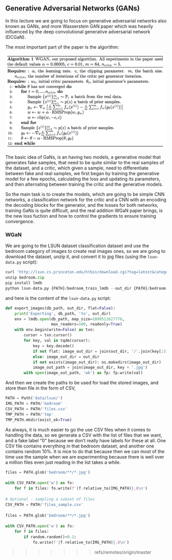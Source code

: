 ## Generative Adversarial Networks (GANs)

In this lecture we are going to focus on generative adversarial networks also known as GANs, and more Wasserstein GAN paper which was heavily influenced by the deep convolutional generative adversarial network (DCGaN).

The most important part of the paper is the algorithm:

<p align="center"> <img src="../figures/wgan_algo.png" width="500"> </p>

The basic idea of GaNs, is an having two models, a generative model that generates fake samples, that need to be quite similar to the real samples of the dataset, and a critic, which given a sample, need to differentiate between fake and real samples, we first began by training the generative model for a few epochs, calculating the loss and updating its parameters, and then alternating between training the critic and the generative models.

So the main task is to create the models, which are going to be simple CNN networks, a classification network for the critic and a CNN with an encoding the decoding blocks for the generator, and the losses for both networks, training GaNs is quite difficult, and the real addition WGaN paper brings, is the new loss fuction and how to control the gradients to ensure training convergence.

### WGaN
We are going to the LSUN dataset classification dataset and use the bedroom category of images to create real images ones, so we are going to download the dataset, unzip it, and convert it to jpg files (using the `lsun-data.py` script):

```python
curl 'http://lsun.cs.princeton.edu/htbin/download.cgi?tag=latest&category=bedroom&set=train' -o bedroom.zip
unzip bedroom.zip
pip install lmdb
python lsun-data.py {PATH}/bedroom_train_lmdb --out_dir {PATH}/bedroom
```
and here is the content of the `lsun-data.py` script:

```python
def export_images(db_path, out_dir, flat=False):
    print('Exporting', db_path, 'to', out_dir)
    env = lmdb.open(db_path, map_size=1099511627776,
                    max_readers=100, readonly=True)
    with env.begin(write=False) as txn:
        cursor = txn.cursor()
        for key, val in tqdm(cursor):
            key = key.decode()
            if not flat: image_out_dir = join(out_dir, '/'.join(key[:3]))
            else: image_out_dir = out_dir
            if not exists(image_out_dir): os.makedirs(image_out_dir)
            image_out_path = join(image_out_dir, key + '.jpg')
        with open(image_out_path, 'wb') as fp: fp.write(val)
```

And then we create the paths to be used for load the stored images, and store then file in the form of CSV, 

```python
PATH = Path('data/lsun/')
IMG_PATH = PATH/'bedroom'
CSV_PATH = PATH/'files.csv'
TMP_PATH = PATH/'tmp'
TMP_PATH.mkdir(exist_ok=True)
```

As always, it is much easier to go the use CSV files when it comes to handling the data, so we generate a CSV with the list of files that we want, and a fake label “0” because we don’t really have labels for these at all. One CSV file contains everything in that bedroom dataset, and another one contains random 10%. It is nice to do that because then we can most of the time use the sample when we are experimenting because there is well over a million files even just reading in the list takes a while.

```python
files = PATH.glob('bedroom/**/*.jpg')

with CSV_PATH.open('w') as fo:
    for f in files: fo.write(f'{f.relative_to(IMG_PATH)},0\n')

# Optional - sampling a subset of files
CSV_PATH = PATH/'files_sample.csv'

files = PATH.glob('bedroom/**/*.jpg')

with CSV_PATH.open('w') as fo:
    for f in files:
        if random.random()<0.1: 
            fo.write(f'{f.relative_to(IMG_PATH)},0\n')
```
>>>>>>> refs/remotes/origin/master
